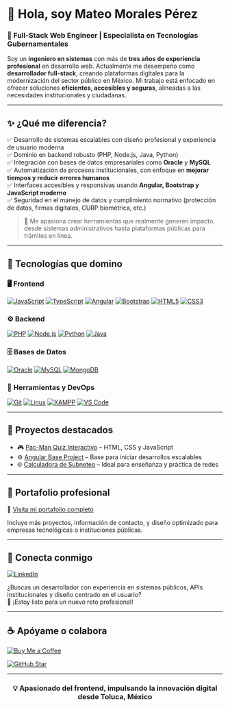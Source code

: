 # 👋 Hola, soy Mateo Morales Pérez
### 🚀 Full-Stack Web Engineer | Especialista en Tecnologías Gubernamentales

Soy un **ingeniero en sistemas** con más de **tres años de experiencia profesional** en desarrollo web. Actualmente me desempeño como **desarrollador full-stack**, creando plataformas digitales para la modernización del sector público en México. Mi trabajo está enfocado en ofrecer soluciones **eficientes, accesibles y seguras**, alineadas a las necesidades institucionales y ciudadanas.

---

## ✨ ¿Qué me diferencia?

✅ Desarrollo de sistemas escalables con diseño profesional y experiencia de usuario moderna  
✅ Dominio en backend robusto (PHP, Node.js, Java, Python)  
✅ Integración con bases de datos empresariales como **Oracle** y **MySQL**  
✅ Automatización de procesos institucionales, con enfoque en **mejorar tiempos y reducir errores humanos**  
✅ Interfaces accesibles y responsivas usando **Angular, Bootstrap y JavaScript moderno**  
✅ Seguridad en el manejo de datos y cumplimiento normativo (protección de datos, firmas digitales, CURP biométrica, etc.)

> 💬 Me apasiona crear herramientas que realmente generen impacto, desde sistemas administrativos hasta plataformas públicas para trámites en línea.

---

## 🧠 Tecnologías que domino

### 🖥️ Frontend
[![JavaScript](https://img.shields.io/badge/JavaScript-F7DF1E?style=for-the-badge&logo=javascript&logoColor=black)]()
[![TypeScript](https://img.shields.io/badge/TypeScript-3178C6?style=for-the-badge&logo=typescript&logoColor=white)]()
[![Angular](https://img.shields.io/badge/Angular-DD0031?style=for-the-badge&logo=angular&logoColor=white)]()
[![Bootstrap](https://img.shields.io/badge/Bootstrap-563D7C?style=for-the-badge&logo=bootstrap&logoColor=white)]()
[![HTML5](https://img.shields.io/badge/HTML5-E34F26?style=for-the-badge&logo=html5&logoColor=white)]()
[![CSS3](https://img.shields.io/badge/CSS3-1572B6?style=for-the-badge&logo=css3&logoColor=white)]()

### ⚙️ Backend
[![PHP](https://img.shields.io/badge/PHP-777BB4?style=for-the-badge&logo=php&logoColor=white)]()
[![Node.js](https://img.shields.io/badge/Node.js-339933?style=for-the-badge&logo=node.js&logoColor=white)]()
[![Python](https://img.shields.io/badge/Python-3776AB?style=for-the-badge&logo=python&logoColor=white)]()
[![Java](https://img.shields.io/badge/Java-007396?style=for-the-badge&logo=java&logoColor=white)]()

### 🗄️ Bases de Datos
[![Oracle](https://img.shields.io/badge/Oracle-F80000?style=for-the-badge&logo=oracle&logoColor=white)]()
[![MySQL](https://img.shields.io/badge/MySQL-4479A1?style=for-the-badge&logo=mysql&logoColor=white)]()
[![MongoDB](https://img.shields.io/badge/MongoDB-47A248?style=for-the-badge&logo=mongodb&logoColor=white)]()

### 🔧 Herramientas y DevOps
[![Git](https://img.shields.io/badge/Git-F05032?style=for-the-badge&logo=git&logoColor=white)]()
[![Linux](https://img.shields.io/badge/Linux-FCC624?style=for-the-badge&logo=linux&logoColor=black)]()
[![XAMPP](https://img.shields.io/badge/XAMPP-FB7A24?style=for-the-badge&logo=xampp&logoColor=white)]()
[![VS Code](https://img.shields.io/badge/VS_Code-007ACC?style=for-the-badge&logo=visual-studio-code&logoColor=white)]()

---

## 🧩 Proyectos destacados

- 🎮 [Pac-Man Quiz Interactivo](https://mateomoralesp.github.io/Pac-Man/) – HTML, CSS y JavaScript
- ⚙️ [Angular Base Project](https://mateomoralesp.github.io/Angular-base/) – Base para iniciar desarrollos escalables
- 🌐 [Calculadora de Subneteo](https://mateomoralesp.github.io/subneteo/) – Ideal para enseñanza y práctica de redes

---

## 📂 Portafolio profesional

🔗 [Visita mi portafolio completo](https://mateomoralesp.github.io/portafolio/)

Incluye más proyectos, información de contacto, y diseño optimizado para empresas tecnológicas o instituciones públicas.

---

## 📲 Conecta conmigo

[![LinkedIn](https://img.shields.io/badge/LinkedIn-Mateo%20Morales%20Pérez-0077B5?style=for-the-badge&logo=linkedin&logoColor=white)](https://www.linkedin.com/in/mateo-morales-p/)

¿Buscas un desarrollador con experiencia en sistemas públicos, APIs institucionales y diseño centrado en el usuario?  
🎯 ¡Estoy listo para un nuevo reto profesional!

---

## ☕ Apóyame o colabora

[![Buy Me a Coffee](https://img.shields.io/badge/Buy_Me_A_Coffee-apóyame-FFDD00?style=for-the-badge&logo=buy-me-a-coffee&logoColor=black)](https://www.buymeacoffee.com/MateoM)

[![GitHub Star](https://img.shields.io/badge/GitHub-Nómbrame_a_Star-yellow?style=for-the-badge&logo=github&logoColor=black)](https://stars.github.com/nominate/)

---

<h3 align="center">💡 Apasionado del frontend, impulsando la innovación digital desde Toluca, México</h3>
